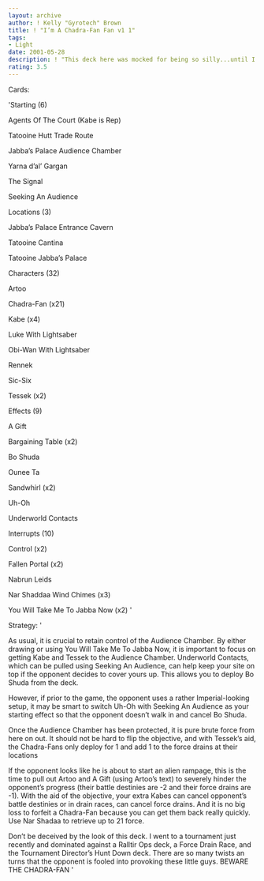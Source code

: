 ```yaml
---
layout: archive
author: ! Kelly "Gyrotech" Brown
title: ! "I’m A Chadra-Fan Fan v1 1"
tags:
- Light
date: 2001-05-28
description: ! "This deck here was mocked for being so silly...until I started winning at tournament."
rating: 3.5
---
```

Cards: 

'Starting (6)

Agents Of The Court (Kabe is Rep)

Tatooine Hutt Trade Route

Jabba’s Palace Audience Chamber

Yarna d’al’ Gargan

The Signal

Seeking An Audience


Locations (3)

Jabba’s Palace Entrance Cavern

Tatooine Cantina

Tatooine Jabba’s Palace


Characters (32)

Artoo

Chadra-Fan (x21)

Kabe (x4)

Luke With Lightsaber

Obi-Wan With Lightsaber

Rennek

Sic-Six

Tessek (x2)


Effects (9)

A Gift

Bargaining Table (x2)

Bo Shuda

Ounee Ta

Sandwhirl (x2)

Uh-Oh

Underworld Contacts


Interrupts (10)

Control (x2)

Fallen Portal (x2)

Nabrun Leids

Nar Shaddaa Wind Chimes (x3)

You Will Take Me To Jabba Now (x2) '

Strategy: '

As usual, it is crucial to retain control of the Audience Chamber. By either drawing or using You Will Take Me To Jabba Now, it is important to focus on getting Kabe and Tessek to the Audience Chamber. Underworld Contacts, which can be pulled using Seeking An Audience, can help keep your site on top if the opponent decides to cover yours up. This allows you to deploy Bo Shuda from the deck.


However, if prior to the game, the opponent uses a rather Imperial-looking setup, it may be smart to switch Uh-Oh with Seeking An Audience as your starting effect so that the opponent doesn’t walk in and cancel Bo Shuda.


Once the Audience Chamber has been protected, it is pure brute force from here on out. It should not be hard to flip the objective, and with Tessek’s aid, the Chadra-Fans only deploy for 1 and add 1 to the force drains at their locations


If the opponent looks like he is about to start an alien rampage, this is the time to pull out Artoo and A Gift (using Artoo’s text) to severely hinder the opponent’s progress (their battle destinies are -2 and their force drains are -1). With the aid of the objective, your extra Kabes can cancel opponent’s battle destinies or in drain races, can cancel force drains. And it is no big loss to forfeit a Chadra-Fan because you can get them back really quickly. Use Nar Shadaa to retrieve up to 21 force.


Don’t be deceived by the look of this deck. I went to a tournament just recently and dominated against a Ralltir Ops deck, a Force Drain Race, and the Tournament Director’s Hunt Down deck. There are so many twists an turns that the opponent is fooled into provoking these little guys. BEWARE THE CHADRA-FAN '